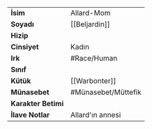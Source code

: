 |  |  |  
|---|---|  
| **İsim** | Allard-Mom|  
| **Soyadı** | [[Beljardin]]|  
| **Hizip** | |  
| **Cinsiyet** | Kadın|  
| **Irk** | #Race/Human|  
| **Sınıf** | |  
| **Kütük** | [[Warbonter]]|  
| **Münasebet** | #Münasebet/Müttefik|  
| **Karakter Betimi** | |  
| **İlave Notlar** | Allard'ın annesi|  
